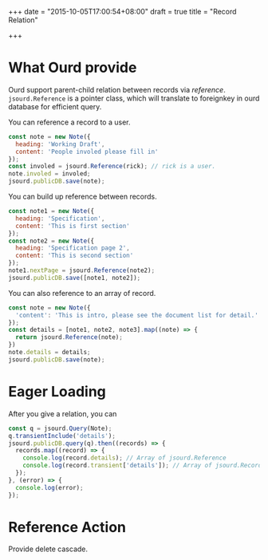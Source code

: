 +++
date = "2015-10-05T17:00:54+08:00"
draft = true
title = "Record Relation"

+++

# What Ourd provide

Ourd support parent-child relation between records via _reference_.
`jsourd.Reference` is a pointer class, which will translate to foreignkey in
ourd database for efficient query.

You can reference a record to a user.

``` javascript
const note = new Note({
  heading: 'Working Draft',
  content: 'People involed please fill in'
});
const involed = jsourd.Reference(rick); // rick is a user.
note.involed = involed;
jsourd.publicDB.save(note);
```

You can build up reference between records.

``` javascript
const note1 = new Note({
  heading: 'Specification',
  content: 'This is first section'
});
const note2 = new Note({
  heading: 'Specification page 2',
  content: 'This is second section'
});
note1.nextPage = jsourd.Reference(note2);
jsourd.publicDB.save([note1, note2]);
```

You can also reference to an array of record.

``` javascript
const note = new Note({
  'content': 'This is intro, please see the document list for detail.'
});
const details = [note1, note2, note3].map((note) => {
  return jsourd.Reference(note);
})
note.details = details;
jsourd.publicDB.save(note);
```

# Eager Loading

After you give a relation, you can 

``` javascript
const q = jsourd.Query(Note);
q.transientInclude('details');
jsourd.publicDB.query(q).then((records) => {
  records.map((record) => {
    console.log(record.details); // Array of jsourd.Reference
    console.log(record.transient['details']); // Array of jsourd.Record
  });
}, (error) => {
  console.log(error);
});
```

# Reference Action

Provide delete cascade.
